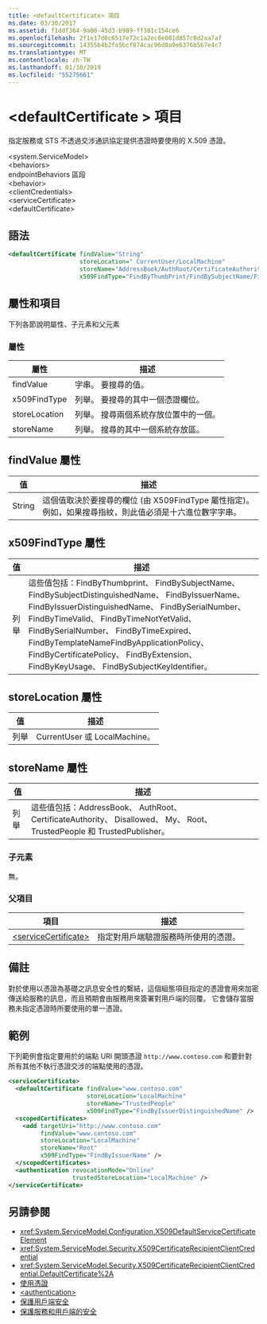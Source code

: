 ```yaml
---
title: <defaultCertificate> 項目
ms.date: 03/30/2017
ms.assetid: f1ddf364-9a00-45d3-b989-ff381c154ce6
ms.openlocfilehash: 2f1e17d6c6517e72c1a2ec8e001d857c0d2aa7af
ms.sourcegitcommit: 14355b4b2fe5bcf874cac96d0a9e6376b567e4c7
ms.translationtype: MT
ms.contentlocale: zh-TW
ms.lasthandoff: 01/30/2019
ms.locfileid: "55275661"
---
```

# <a name="defaultcertificate-element"></a>\<defaultCertificate > 項目
指定服務或 STS 不透過交涉通訊協定提供憑證時要使用的 X.509 憑證。  
  
 \<system.ServiceModel>  
\<behaviors>  
endpointBehaviors 區段  
\<behavior>  
\<clientCredentials>  
\<serviceCertificate>  
\<defaultCertificate>  
  
## <a name="syntax"></a>語法  
  
```xml  
<defaultCertificate findValue="String"
                    storeLocation=" CurrentUser/LocalMachine"
                    storeName="AddressBook/AuthRoot/CertificateAuthority/Disallowed/My/Root/TrustedPeople/TrustedPublisher"
                    x509FindType="FindByThumbPrint/FindBySubjectName/FindBySubjectDistinguishedName/FindByIssuerName/FindByIssuerDistinguishedName/FindBySerialiNumber/FindByTimeValid/FindByTimeNotYetValid/FindByTimeExpired/FindByTemplateName/FindByApplicationPolicy/FindByCertificatePolicy/FindByExtension/FindByKeyUsage/FindBySubjectKeyIdentifier" />
```  
  
## <a name="attributes-and-elements"></a>屬性和項目  
 下列各節說明屬性、子元素和父元素  
  
### <a name="attributes"></a>屬性  
  
|屬性|描述|  
|---------------|-----------------|  
|findValue|字串。 要搜尋的值。|  
|x509FindType|列舉。 要搜尋的其中一個憑證欄位。|  
|storeLocation|列舉。 搜尋兩個系統存放位置中的一個。|  
|storeName|列舉。 搜尋的其中一個系統存放區。|  
  
## <a name="findvalue-attribute"></a>findValue 屬性  
  
|值|描述|  
|-----------|-----------------|  
|String|這個值取決於要搜尋的欄位 (由 X509FindType 屬性指定)。 例如，如果搜尋指紋，則此值必須是十六進位數字字串。|  
  
## <a name="x509findtype-attribute"></a>x509FindType 屬性  
  
|值|描述|  
|-----------|-----------------|  
|列舉|這些值包括：FindByThumbprint、 FindBySubjectName、 FindBySubjectDistinguishedName、 FindByIssuerName、 FindByIssuerDistinguishedName、 FindBySerialNumber、 FindByTimeValid、 FindByTimeNotYetValid、 FindBySerialNumber、 FindByTimeExpired、 FindByTemplateNameFindByApplicationPolicy、 FindByCertificatePolicy、 FindByExtension、 FindByKeyUsage、 FindBySubjectKeyIdentifier。|  
  
## <a name="storelocation-attribute"></a>storeLocation 屬性  
  
|值|描述|  
|-----------|-----------------|  
|列舉|CurrentUser 或 LocalMachine。|  
  
## <a name="storename-attribute"></a>storeName 屬性  
  
|值|描述|  
|-----------|-----------------|  
|列舉|這些值包括：AddressBook、 AuthRoot、 CertificateAuthority、 Disallowed、 My、 Root、 TrustedPeople 和 TrustedPublisher。|  
  
### <a name="child-elements"></a>子元素  
 無。  
  
### <a name="parent-elements"></a>父項目  
  
|項目|描述|  
|-------------|-----------------|  
|[\<serviceCertificate>](../../../../../docs/framework/configure-apps/file-schema/wcf/servicecertificate-of-clientcredentials-element.md)|指定對用戶端驗證服務時所使用的憑證。|  
  
## <a name="remarks"></a>備註  
 對於使用以憑證為基礎之訊息安全性的繫結，這個組態項目指定的憑證會用來加密傳送給服務的訊息，而且預期會由服務用來簽署對用戶端的回覆。 它會儲存當服務未指定憑證時所要使用的單一憑證。  
  
## <a name="example"></a>範例  
 下列範例會指定要用於的端點 URI 開頭憑證 `http://www.contoso.com` 和要針對所有其他不執行憑證交涉的端點使用的憑證。  
  
```xml  
<serviceCertificate>
  <defaultCertificate findValue="www.contoso.com"
                      storeLocation="LocalMachine"
                      storeName="TrustedPeople"
                      x509FindType="FindByIssuerDistinguishedName" />
  <scopedCertificates>
    <add targetUri="http://www.contoso.com"
         findValue="www.contoso.com"
         storeLocation="LocalMachine"
         storeName="Root"
         x509FindType="FindByIssuerName" />
  </scopedCertificates>
  <authentication revocationMode="Online"
                  trustedStoreLocation="LocalMachine" />
</serviceCertificate>
```  
  
## <a name="see-also"></a>另請參閱
- <xref:System.ServiceModel.Configuration.X509DefaultServiceCertificateElement>
- <xref:System.ServiceModel.Security.X509CertificateRecipientClientCredential>
- <xref:System.ServiceModel.Security.X509CertificateRecipientClientCredential.DefaultCertificate%2A>
- [使用憑證](../../../../../docs/framework/wcf/feature-details/working-with-certificates.md)
- [\<authentication>](../../../../../docs/framework/configure-apps/file-schema/wcf/authentication-of-clientcertificate-element.md)
- [保護用戶端安全](../../../../../docs/framework/wcf/securing-clients.md)
- [保護服務和用戶端的安全](../../../../../docs/framework/wcf/feature-details/securing-services-and-clients.md)
